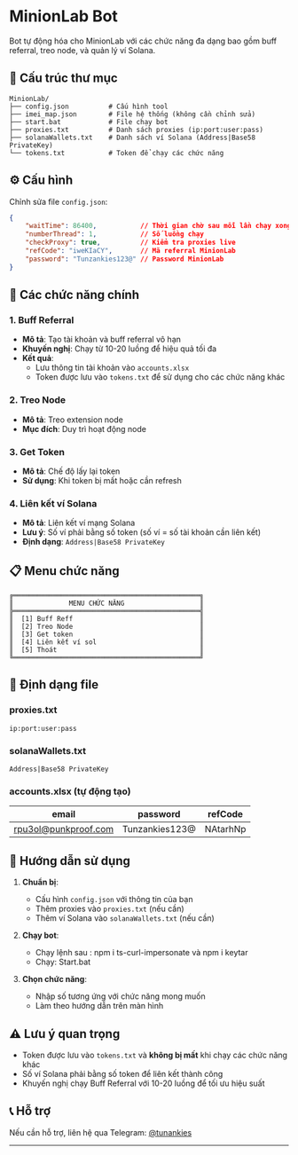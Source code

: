 # MinionLab Bot

Bot tự động hóa cho MinionLab với các chức năng đa dạng bao gồm buff referral, treo node, và quản lý ví Solana.

## 📁 Cấu trúc thư mục

```
MinionLab/
├── config.json          # Cấu hình tool
├── imei_map.json        # File hệ thống (không cần chỉnh sửa)
├── start.bat            # File chạy bot
├── proxies.txt          # Danh sách proxies (ip:port:user:pass)
├── solanaWallets.txt    # Danh sách ví Solana (Address|Base58 PrivateKey)
└── tokens.txt           # Token để chạy các chức năng
```

## ⚙️ Cấu hình

Chỉnh sửa file `config.json`:

```json
{
    "waitTime": 86400,           // Thời gian chờ sau mỗi lần chạy xong (giây)
    "numberThread": 1,           // Số luồng chạy
    "checkProxy": true,          // Kiểm tra proxies live
    "refCode": "iweKIaCY",       // Mã referral MinionLab
    "password": "Tunzankies123@" // Password MinionLab
}
```

## 🚀 Các chức năng chính

### 1. Buff Referral
- **Mô tả**: Tạo tài khoản và buff referral vô hạn
- **Khuyến nghị**: Chạy từ 10-20 luồng để hiệu quả tối đa
- **Kết quả**: 
  - Lưu thông tin tài khoản vào `accounts.xlsx`
  - Token được lưu vào `tokens.txt` để sử dụng cho các chức năng khác

### 2. Treo Node
- **Mô tả**: Treo extension node
- **Mục đích**: Duy trì hoạt động node

### 3. Get Token
- **Mô tả**: Chế độ lấy lại token
- **Sử dụng**: Khi token bị mất hoặc cần refresh

### 4. Liên kết ví Solana
- **Mô tả**: Liên kết ví mạng Solana
- **Lưu ý**: Số ví phải bằng số token (số ví = số tài khoản cần liên kết)
- **Định dạng**: `Address|Base58 PrivateKey`

## 📋 Menu chức năng

```
╔═══════════════════════════════════════════════╗
║              MENU CHỨC NĂNG                   ║
╠═══════════════════════════════════════════════╣
║  [1] Buff Reff                                ║
║  [2] Treo Node                                ║
║  [3] Get token                                ║
║  [4] Liên kết ví sol                          ║
║  [5] Thoát                                    ║
╚═══════════════════════════════════════════════╝
```

## 📝 Định dạng file

### proxies.txt
```
ip:port:user:pass
```

### solanaWallets.txt
```
Address|Base58 PrivateKey
```

### accounts.xlsx (tự động tạo)
| email | password | refCode |
|-------|----------|---------|
| rpu3ol@punkproof.com | Tunzankies123@ | NAtarhNp |

## 🔧 Hướng dẫn sử dụng

1. **Chuẩn bị**:
   - Cấu hình `config.json` với thông tin của bạn
   - Thêm proxies vào `proxies.txt` (nếu cần)
   - Thêm ví Solana vào `solanaWallets.txt` (nếu cần)

2. **Chạy bot**:
   - Chạy lệnh sau : npm i ts-curl-impersonate và npm i keytar
   - Chạy: Start.bat

3. **Chọn chức năng**:
   - Nhập số tương ứng với chức năng mong muốn
   - Làm theo hướng dẫn trên màn hình

## ⚠️ Lưu ý quan trọng

- Token được lưu vào `tokens.txt` và **không bị mất** khi chạy các chức năng khác
- Số ví Solana phải bằng số token để liên kết thành công
- Khuyến nghị chạy Buff Referral với 10-20 luồng để tối ưu hiệu suất

## 📞 Hỗ trợ

Nếu cần hỗ trợ, liên hệ qua Telegram: [@tunankies](https://t.me/tunankies)

---
